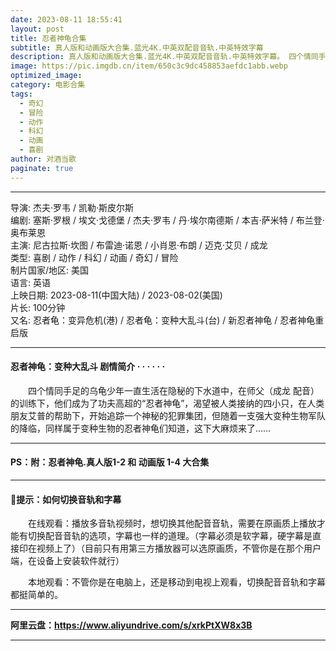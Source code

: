 ```yaml
---
date: 2023-08-11 18:55:41
layout: post
title: 忍者神龟合集
subtitle: 真人版和动画版大合集.蓝光4K.中英双配音音轨.中英特效字幕
description: 真人版和动画版大合集.蓝光4K.中英双配音音轨.中英特效字幕。 四个情同手足的乌龟少年一直生活在隐秘的下水道中，在师父（成龙 配音）的训练下，他们成为了功夫高超的“忍者神龟”，渴望被人类接纳的四小只，在人类朋友艾普的帮助下，开始追踪一个神秘的犯罪集团......
image: https://pic.imgdb.cn/item/650c3c9dc458853aefdc1abb.webp
optimized_image: 
category: 电影合集
tags:
  - 奇幻
  - 冒险
  - 动作
  - 科幻
  - 动画
  - 喜剧
author: 对酒当歌
paginate: true
---
```


---

导演: 杰夫·罗韦 / 凯勒·斯皮尔斯  
编剧: 塞斯·罗根 / 埃文·戈德堡 / 杰夫·罗韦 / 丹·埃尔南德斯 / 本吉·萨米特 / 布兰登·奥布莱恩  
主演: 尼古拉斯·坎图 / 布雷迪·诺恩 / 小肖恩·布朗 / 迈克·艾贝 / 成龙  
类型: 喜剧 / 动作 / 科幻 / 动画 / 奇幻 / 冒险  
制片国家/地区: 美国  
语言: 英语  
上映日期: 2023-08-11(中国大陆) / 2023-08-02(美国)  
片长: 100分钟  
又名: 忍者龟：变异危机(港) / 忍者龟：变种大乱斗(台) / 新忍者神龟 / 忍者神龟重启版  

---

#### 忍者神龟：变种大乱斗 剧情简介 · · · · · ·

　　四个情同手足的乌龟少年一直生活在隐秘的下水道中，在师父（成龙 配音）的训练下，他们成为了功夫高超的“忍者神龟”，渴望被人类接纳的四小只，在人类朋友艾普的帮助下，开始追踪一个神秘的犯罪集团，但随着一支强大变种生物军队的降临，同样属于变种生物的忍者神龟们知道，这下大麻烦来了……

---

#### PS：附：忍者神龟.真人版1-2 和 动画版 1-4 大合集

---

#### 🔔提示：如何切换音轨和字幕

　　在线观看：播放多音轨视频时，想切换其他配音音轨，需要在原画质上播放才能有切换配音音轨的选项，字幕也一样的道理。（字幕必须是软字幕，硬字幕是直接印在视频上了）（目前只有用第三方播放器可以选原画质，不管你是在那个用户端，在设备上安装软件就行）

　　本地观看：不管你是在电脑上，还是移动到电视上观看，切换配音音轨和字幕都挺简单的。

---

**阿里云盘：<https://www.aliyundrive.com/s/xrkPtXW8x3B>**

---
